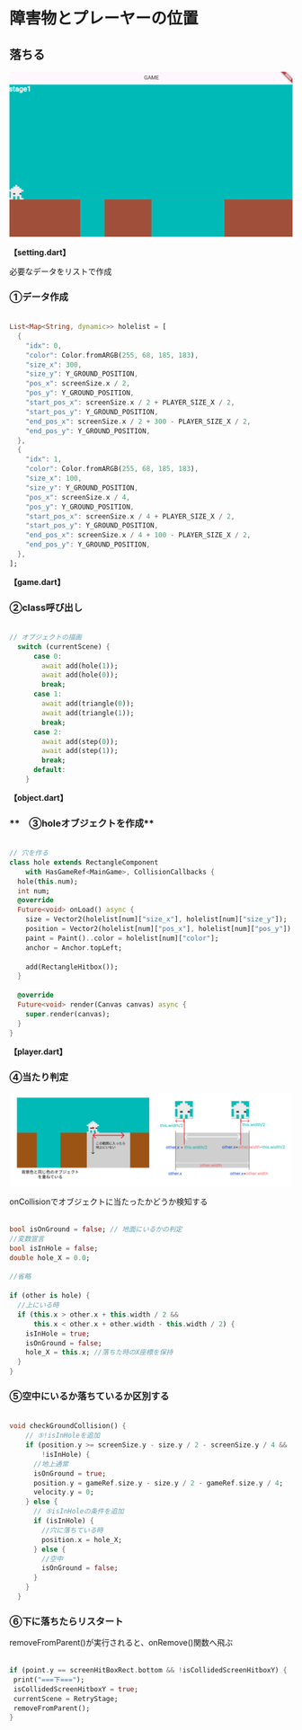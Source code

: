 # **障害物とプレーヤーの位置**

## **落ちる**

![object1-1](img/09_object1-1.png)


**【setting.dart】**

必要なデータをリストで作成

### **①データ作成**

```dart

List<Map<String, dynamic>> holelist = [
  {
    "idx": 0,
    "color": Color.fromARGB(255, 68, 185, 183),
    "size_x": 300,
    "size_y": Y_GROUND_POSITION,
    "pos_x": screenSize.x / 2,
    "pos_y": Y_GROUND_POSITION,
    "start_pos_x": screenSize.x / 2 + PLAYER_SIZE_X / 2,
    "start_pos_y": Y_GROUND_POSITION,
    "end_pos_x": screenSize.x / 2 + 300 - PLAYER_SIZE_X / 2,
    "end_pos_y": Y_GROUND_POSITION,
  },
  {
    "idx": 1,
    "color": Color.fromARGB(255, 68, 185, 183),
    "size_x": 100,
    "size_y": Y_GROUND_POSITION,
    "pos_x": screenSize.x / 4,
    "pos_y": Y_GROUND_POSITION,
    "start_pos_x": screenSize.x / 4 + PLAYER_SIZE_X / 2,
    "start_pos_y": Y_GROUND_POSITION,
    "end_pos_x": screenSize.x / 4 + 100 - PLAYER_SIZE_X / 2,
    "end_pos_y": Y_GROUND_POSITION,
  },
];

```

**【game.dart】**

### **②class呼び出し**

```dart

// オブジェクトの描画
  switch (currentScene) {
      case 0:
        await add(hole(1));
        await add(hole(0));
        break;
      case 1:
        await add(triangle(0));
        await add(triangle(1));
        break;
      case 2:
        await add(step(0));
        await add(step(1));
        break;
      default:
    }


```

**【object.dart】**

### **　③holeオブジェクトを作成**

```dart

// 穴を作る
class hole extends RectangleComponent
    with HasGameRef<MainGame>, CollisionCallbacks {
  hole(this.num);
  int num;
  @override
  Future<void> onLoad() async {
    size = Vector2(holelist[num]["size_x"], holelist[num]["size_y"]);
    position = Vector2(holelist[num]["pos_x"], holelist[num]["pos_y"]);
    paint = Paint()..color = holelist[num]["color"];
    anchor = Anchor.topLeft;

    add(RectangleHitbox());
  }

  @override
  Future<void> render(Canvas canvas) async {
    super.render(canvas);
  }
}

```

**【player.dart】**

### **④当たり判定**

![object1-1](img/09_object1-2.png)

onCollisionでオブジェクトに当たったかどうか検知する

```dart

bool isOnGround = false; // 地面にいるかの判定
//変数宣言
bool isInHole = false;
double hole_X = 0.0;

//省略

if (other is hole) {
  //上にいる時
  if (this.x > other.x + this.width / 2 &&
      this.x < other.x + other.width - this.width / 2) {
    isInHole = true;
    isOnGround = false;
    hole_X = this.x; //落ちた時のX座標を保持
  }
}

```

### **⑤空中にいるか落ちているか区別する**

```dart

void checkGroundCollision() {
    // ⑤!isInHoleを追加
    if (position.y >= screenSize.y - size.y / 2 - screenSize.y / 4 &&
        !isInHole) {
      //地上通常
      isOnGround = true;
      position.y = gameRef.size.y - size.y / 2 - gameRef.size.y / 4;
      velocity.y = 0;
    } else {
      // ⑤isInHoleの条件を追加
      if (isInHole) {
        //穴に落ちている時
        position.x = hole_X;
      } else {
        //空中
        isOnGround = false;
      }
    }
  }

 ```

### **⑥下に落ちたらリスタート**

removeFromParent()が実行されると、onRemove()関数へ飛ぶ

 ```dart

if (point.y == screenHitBoxRect.bottom && !isCollidedScreenHitboxY) {
  print("===下===");
  isCollidedScreenHitboxY = true;
  currentScene = RetryStage;
  removeFromParent();
}
